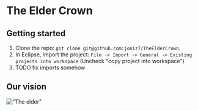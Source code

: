 The Elder Crown
=============

Getting started
---------------
1. Clone the repo:
	`git clone git@github.com:joniz7/TheElderCrown`.
2. In Eclipse, import the project:
	`File -> Import -> General -> Existing projects into workspace`
	(Uncheck "copy project into workspace")
3. TODO fix imports somehow

Our vision
----------
!["The elder"](http://bestclipartblog.com/clipart-pics/clown-clip-art-10.gif)

